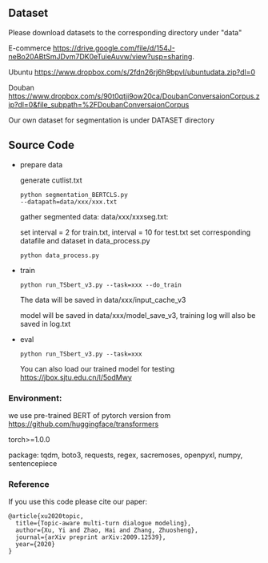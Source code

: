 ## Dataset
Please download datasets to the corresponding directory under "data"

E-commerce
https://drive.google.com/file/d/154J-neBo20ABtSmJDvm7DK0eTuieAuvw/view?usp=sharing.

Ubuntu
https://www.dropbox.com/s/2fdn26rj6h9bpvl/ubuntudata.zip?dl=0

Douban
https://www.dropbox.com/s/90t0qtji9ow20ca/DoubanConversaionCorpus.zip?dl=0&file_subpath=%2FDoubanConversaionCorpus

Our own dataset for segmentation is under DATASET directory

## Source Code
* prepare data

    generate cutlist.txt 
    
    <code>python segmentation_BERTCLS.py --datapath=data/xxx/xxx.txt</code>
    
    gather segmented data: data/xxx/xxxseg.txt:
    
    set interval = 2 for train.txt, interval = 10 for test.txt
    set corresponding datafile and dataset in data_process.py
    
    <code>python data_process.py</code>  
    
* train

    <code>python run_TSbert_v3.py --task=xxx --do_train</code> 
    
    The data will be saved in data/xxx/input_cache_v3 
    
    model will be saved in data/xxx/model_save_v3, training log will also be saved in log.txt
    

* eval

    <code>python run_TSbert_v3.py --task=xxx</code> 
    
    You can also load our trained model for testing https://jbox.sjtu.edu.cn/l/5odMwy
   
### Environment:
we use pre-trained BERT of pytorch version from https://github.com/huggingface/transformers

torch>=1.0.0

package: tqdm, boto3, requests, regex, sacremoses, openpyxl, numpy, sentencepiece

### Reference
 
If you use this code please cite our paper:
```
@article{xu2020topic,
  title={Topic-aware multi-turn dialogue modeling},
  author={Xu, Yi and Zhao, Hai and Zhang, Zhuosheng},
  journal={arXiv preprint arXiv:2009.12539},
  year={2020}
}
```
